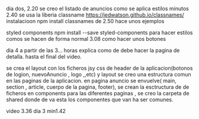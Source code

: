 dia dos, 2.20 se creo el listado de anuncios
como se aplica estilos minutos 2.40 se usa la liberia classname https://jedwatson.github.io/classnames/ instalacioon
npm install classnames de 2.50 hace unos ejemplos

styled components
npm install --save styled-components
para hacer estilos comos se hacen de forma normal
3.08 como hacer unos botones

dia 4 a partir de las 3... horas explica como de debe hacer la pagina de detalla. hasta el final del video.

se crea el layout con los ficheros jsy css de header de la aplicacion(botonos de logion, nuevoAnuncio , logo ,,etc) y layout se creo una estructura comun en las paginas de la aplicacion.
en pagina anuncio se envuelve( main, section , article, cuerpo de la pagina, footer), se crean la esctructura de de ficheros en components para las diferentes paginas
, se creo la carpeta de shared donde de va esta los componentes que van ha ser comunes.

video 3.36
dia 3 min1.42